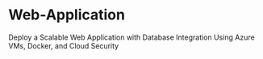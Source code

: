 # Web-Application
Deploy a Scalable Web Application with Database Integration Using Azure VMs, Docker, and Cloud Security
